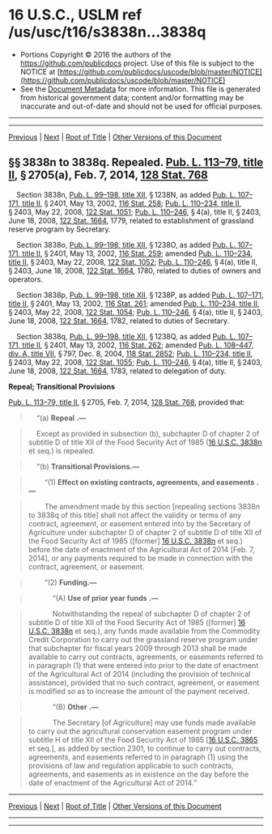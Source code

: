 ---
---

# 16 U.S.C., USLM ref /us/usc/t16/s3838n...3838q

* Portions Copyright © 2016 the authors of the https://github.com/publicdocs project.
  Use of this file is subject to the NOTICE at [https://github.com/publicdocs/uscode/blob/master/NOTICE](https://github.com/publicdocs/uscode/blob/master/NOTICE)
* See the [Document Metadata](././../../../../../../..//README.md) for more information.
  This file is generated from historical government data; content and/or formatting may be inaccurate and out-of-date and should not be used for official purposes.

----------
----------

[Previous](./../../../../../../..//us/usc/t16/ch58/schIV/ptII/sptd/m__us_usc_t16_ch58_schIV_ptII_sptd.md) | [Next](./../../../../../../..//us/usc/t16/ch58/schIV/ptIII/m__us_usc_t16_ch58_schIV_ptIII.md) | [Root of Title](./../../../../../../../) | [Other Versions of this Document](https://publicdocs.github.io/go/links?ns=uslm&ref=%2Fus%2Fusc%2Ft16%2Fs3838n...3838q)

## §§ 3838n to 3838q. Repealed. [Pub. L. 113–79, title II][/us/pl/113/79/tII], § 2705(a), Feb. 7, 2014, [128 Stat. 768][/us/stat/128/768]

    Section 3838n, [Pub. L. 99–198, title XII][/us/pl/99/198/tXII], § 1238N, as added [Pub. L. 107–171, title II][/us/pl/107/171/tII], § 2401, May 13, 2002, [116 Stat. 258][/us/stat/116/258]; [Pub. L. 110–234, title II][/us/pl/110/234/tII], § 2403, May 22, 2008, [122 Stat. 1051][/us/stat/122/1051]; [Pub. L. 110–246][/us/pl/110/246], § 4(a), title II, § 2403, June 18, 2008, [122 Stat. 1664][/us/stat/122/1664], 1779, related to establishment of grassland reserve program by Secretary.

    Section 3838o, [Pub. L. 99–198, title XII][/us/pl/99/198/tXII], § 1238O, as added [Pub. L. 107–171, title II][/us/pl/107/171/tII], § 2401, May 13, 2002, [116 Stat. 259][/us/stat/116/259]; amended [Pub. L. 110–234, title II][/us/pl/110/234/tII], § 2403, May 22, 2008, [122 Stat. 1052][/us/stat/122/1052]; [Pub. L. 110–246][/us/pl/110/246], § 4(a), title II, § 2403, June 18, 2008, [122 Stat. 1664][/us/stat/122/1664], 1780, related to duties of owners and operators.

    Section 3838p, [Pub. L. 99–198, title XII][/us/pl/99/198/tXII], § 1238P, as added [Pub. L. 107–171, title II][/us/pl/107/171/tII], § 2401, May 13, 2002, [116 Stat. 261][/us/stat/116/261]; amended [Pub. L. 110–234, title II][/us/pl/110/234/tII], § 2403, May 22, 2008, [122 Stat. 1054][/us/stat/122/1054]; [Pub. L. 110–246][/us/pl/110/246], § 4(a), title II, § 2403, June 18, 2008, [122 Stat. 1664][/us/stat/122/1664], 1782, related to duties of Secretary.

    Section 3838q, [Pub. L. 99–198, title XII][/us/pl/99/198/tXII], § 1238Q, as added [Pub. L. 107–171, title II][/us/pl/107/171/tII], § 2401, May 13, 2002, [116 Stat. 262][/us/stat/116/262]; amended [Pub. L. 108–447, div. A, title VII][/us/pl/108/447/dA/tVII], § 797, Dec. 8, 2004, [118 Stat. 2852][/us/stat/118/2852]; [Pub. L. 110–234, title II][/us/pl/110/234/tII], § 2403, May 22, 2008, [122 Stat. 1055][/us/stat/122/1055]; [Pub. L. 110–246][/us/pl/110/246], § 4(a), title II, § 2403, June 18, 2008, [122 Stat. 1664][/us/stat/122/1664], 1783, related to delegation of duty.

 __Repeal; Transitional Provisions__ 

[Pub. L. 113–79, title II][/us/pl/113/79/tII], § 2705, Feb. 7, 2014, [128 Stat. 768][/us/stat/128/768], provided that:

>     “(a)  __Repeal__  __.—__ 

>     Except as provided in subsection (b), subchapter D of chapter 2 of subtitle D of title XII of the Food Security Act of 1985 ([16 U.S.C. 3838n][/us/usc/t16/s3838n] et seq.) is repealed.

>     “(b) __Transitional Provisions.—__ 

>         “(1)  __Effect on existing contracts, agreements, and easements__  __.—__ 

>         The amendment made by this section \[repealing sections 3838n to 3838q of this title\] shall not affect the validity or terms of any contract, agreement, or easement entered into by the Secretary of Agriculture under subchapter D of chapter 2 of subtitle D of title XII of the Food Security Act of 1985 (\[former\] [16 U.S.C. 3838n][/us/usc/t16/s3838n] et seq.) before the date of enactment of the Agricultural Act of 2014 \[Feb. 7, 2014\], or any payments required to be made in connection with the contract, agreement, or easement.

>         “(2) __Funding.—__ 

>             “(A)  __Use of prior year funds__  __.—__ 

>             Notwithstanding the repeal of subchapter D of chapter 2 of subtitle D of title XII of the Food Security Act of 1985 (\[former\] [16 U.S.C. 3838n][/us/usc/t16/s3838n] et seq.), any funds made available from the Commodity Credit Corporation to carry out the grassland reserve program under that subchapter for fiscal years 2009 through 2013 shall be made available to carry out contracts, agreements, or easements referred to in paragraph (1) that were entered into prior to the date of enactment of the Agricultural Act of 2014 (including the provision of technical assistance), provided that no such contract, agreement, or easement is modified so as to increase the amount of the payment received.

>             “(B)  __Other__  __.—__ 

>             The Secretary \[of Agriculture\] may use funds made available to carry out the agricultural conservation easement program under subtitle H of title XII of the Food Security Act of 1985 \[[16 U.S.C. 3865][/us/usc/t16/s3865] et seq.\], as added by section 2301, to continue to carry out contracts, agreements, and easements referred to in paragraph (1) using the provisions of law and regulation applicable to such contracts, agreements, and easements as in existence on the day before the date of enactment of the Agricultural Act of 2014.”

----------

[Previous](./../../../../../../..//us/usc/t16/ch58/schIV/ptII/sptd/m__us_usc_t16_ch58_schIV_ptII_sptd.md) | [Next](./../../../../../../..//us/usc/t16/ch58/schIV/ptIII/m__us_usc_t16_ch58_schIV_ptIII.md) | [Root of Title](./../../../../../../../) | [Other Versions of this Document](https://publicdocs.github.io/go/links?ns=uslm&ref=%2Fus%2Fusc%2Ft16%2Fs3838n...3838q)

----------
----------

[/us/pl/113/79/tII]: https://publicdocs.github.io/go/links?ns=uslm&ref=%2Fus%2Fpl%2F113%2F79%2FtII
[/us/stat/128/768]: https://publicdocs.github.io/go/links?ns=uslm&ref=%2Fus%2Fstat%2F128%2F768
[/us/pl/99/198/tXII]: https://publicdocs.github.io/go/links?ns=uslm&ref=%2Fus%2Fpl%2F99%2F198%2FtXII
[/us/pl/107/171/tII]: https://publicdocs.github.io/go/links?ns=uslm&ref=%2Fus%2Fpl%2F107%2F171%2FtII
[/us/stat/116/258]: https://publicdocs.github.io/go/links?ns=uslm&ref=%2Fus%2Fstat%2F116%2F258
[/us/pl/110/234/tII]: https://publicdocs.github.io/go/links?ns=uslm&ref=%2Fus%2Fpl%2F110%2F234%2FtII
[/us/stat/122/1051]: https://publicdocs.github.io/go/links?ns=uslm&ref=%2Fus%2Fstat%2F122%2F1051
[/us/pl/110/246]: https://publicdocs.github.io/go/links?ns=uslm&ref=%2Fus%2Fpl%2F110%2F246
[/us/stat/122/1664]: https://publicdocs.github.io/go/links?ns=uslm&ref=%2Fus%2Fstat%2F122%2F1664
[/us/pl/99/198/tXII]: https://publicdocs.github.io/go/links?ns=uslm&ref=%2Fus%2Fpl%2F99%2F198%2FtXII
[/us/pl/107/171/tII]: https://publicdocs.github.io/go/links?ns=uslm&ref=%2Fus%2Fpl%2F107%2F171%2FtII
[/us/stat/116/259]: https://publicdocs.github.io/go/links?ns=uslm&ref=%2Fus%2Fstat%2F116%2F259
[/us/pl/110/234/tII]: https://publicdocs.github.io/go/links?ns=uslm&ref=%2Fus%2Fpl%2F110%2F234%2FtII
[/us/stat/122/1052]: https://publicdocs.github.io/go/links?ns=uslm&ref=%2Fus%2Fstat%2F122%2F1052
[/us/pl/110/246]: https://publicdocs.github.io/go/links?ns=uslm&ref=%2Fus%2Fpl%2F110%2F246
[/us/stat/122/1664]: https://publicdocs.github.io/go/links?ns=uslm&ref=%2Fus%2Fstat%2F122%2F1664
[/us/pl/99/198/tXII]: https://publicdocs.github.io/go/links?ns=uslm&ref=%2Fus%2Fpl%2F99%2F198%2FtXII
[/us/pl/107/171/tII]: https://publicdocs.github.io/go/links?ns=uslm&ref=%2Fus%2Fpl%2F107%2F171%2FtII
[/us/stat/116/261]: https://publicdocs.github.io/go/links?ns=uslm&ref=%2Fus%2Fstat%2F116%2F261
[/us/pl/110/234/tII]: https://publicdocs.github.io/go/links?ns=uslm&ref=%2Fus%2Fpl%2F110%2F234%2FtII
[/us/stat/122/1054]: https://publicdocs.github.io/go/links?ns=uslm&ref=%2Fus%2Fstat%2F122%2F1054
[/us/pl/110/246]: https://publicdocs.github.io/go/links?ns=uslm&ref=%2Fus%2Fpl%2F110%2F246
[/us/stat/122/1664]: https://publicdocs.github.io/go/links?ns=uslm&ref=%2Fus%2Fstat%2F122%2F1664
[/us/pl/99/198/tXII]: https://publicdocs.github.io/go/links?ns=uslm&ref=%2Fus%2Fpl%2F99%2F198%2FtXII
[/us/pl/107/171/tII]: https://publicdocs.github.io/go/links?ns=uslm&ref=%2Fus%2Fpl%2F107%2F171%2FtII
[/us/stat/116/262]: https://publicdocs.github.io/go/links?ns=uslm&ref=%2Fus%2Fstat%2F116%2F262
[/us/pl/108/447/dA/tVII]: https://publicdocs.github.io/go/links?ns=uslm&ref=%2Fus%2Fpl%2F108%2F447%2FdA%2FtVII
[/us/stat/118/2852]: https://publicdocs.github.io/go/links?ns=uslm&ref=%2Fus%2Fstat%2F118%2F2852
[/us/pl/110/234/tII]: https://publicdocs.github.io/go/links?ns=uslm&ref=%2Fus%2Fpl%2F110%2F234%2FtII
[/us/stat/122/1055]: https://publicdocs.github.io/go/links?ns=uslm&ref=%2Fus%2Fstat%2F122%2F1055
[/us/pl/110/246]: https://publicdocs.github.io/go/links?ns=uslm&ref=%2Fus%2Fpl%2F110%2F246
[/us/stat/122/1664]: https://publicdocs.github.io/go/links?ns=uslm&ref=%2Fus%2Fstat%2F122%2F1664
[/us/pl/113/79/tII]: https://publicdocs.github.io/go/links?ns=uslm&ref=%2Fus%2Fpl%2F113%2F79%2FtII
[/us/stat/128/768]: https://publicdocs.github.io/go/links?ns=uslm&ref=%2Fus%2Fstat%2F128%2F768
[/us/usc/t16/s3838n]: https://publicdocs.github.io/go/links?ns=uslm&ref=%2Fus%2Fusc%2Ft16%2Fs3838n
[/us/usc/t16/s3838n]: https://publicdocs.github.io/go/links?ns=uslm&ref=%2Fus%2Fusc%2Ft16%2Fs3838n
[/us/usc/t16/s3838n]: https://publicdocs.github.io/go/links?ns=uslm&ref=%2Fus%2Fusc%2Ft16%2Fs3838n
[/us/usc/t16/s3865]: https://publicdocs.github.io/go/links?ns=uslm&ref=%2Fus%2Fusc%2Ft16%2Fs3865


